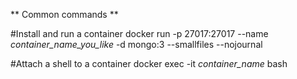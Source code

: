 ** Common commands **

#Install and run a container
docker run -p 27017:27017 --name *container_name_you_like* -d mongo:3 --smallfiles --nojournal

#Attach a shell to a container
docker exec -it *container_name* bash